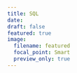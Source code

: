 ```yaml
---
title: SQL
date: 
draft: false
featured: true
image:
  filename: featured
  focal_point: Smart
  preview_only: true
---
```

